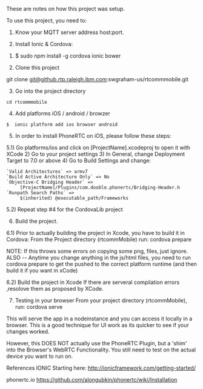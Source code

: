 These are notes on how this project was setup.

To use this project, you need to:

1. Know your MQTT server address host:port. 



2. Install Ionic & Cordova:

  1) $  sudo npm install -g cordova ionic bower

  2) Clone this project

   git clone git@github.rtp.raleigh.ibm.com:swgraham-us/rtcommmobile.git

  3) Go into the project directory

    cd rtcommmobile 

  4) Add platforms iOS / android / browzer

    $  ionic platform add ios browser android

  5) In order to install PhoneRTC on iOS, please follow these steps:

  5.1) Go platforms/ios and click on [ProjectName].xcodeproj to open it with XCode 2) Go to your project settings 3) In          General, change Deployment Target to 7.0 or above 4) Go to Build Settings and change:

    `Valid Architectures` => armv7
    `Build Active Architecture Only` => No
    `Objective-C Bridging Header` =>
         [ProjectName]/Plugins/com.dooble.phonertc/Bridging-Header.h
    `Runpath Search Paths` =>
         $(inherited) @executable_path/Frameworks
  5.2) Repeat step #4 for the CordovaLib project

6) Build the project.

  6.1) Prior to actually building the project in Xcode, you have to build it in Cordova:
  From the Project directory (rtcommMobile) run:
    cordova prepare
  
  NOTE: If this throws some errors on copying some png, files, just ignore.
  ALSO -- Anytime you change anything in the js/html files, you need to run cordova prepare to get the pushed to the correct   platform runtime (and then build it if you want in xCode)

  6.2) Build the project in Xcode
  If there are serveral compilation errors ,resolove them as proposed by XCode.

7) Testing in your browser
  From your project directory (rtcommMobile), run:
  cordova serve

  This will serve the app in a nodeinstance and you can access it locally in a browser. This is a good technique for UI work   as its quicker to see if your changes worked.

  However, this DOES NOT actually use the PhoneRTC Plugin, but a 'shim' into the Browser's WebRTC Functionality. You still     need to test on the actual device you want to run on.

References
IONIC
Starting here: http://ionicframework.com/getting-started/

phonertc.io
https://github.com/alongubkin/phonertc/wiki/Installation
